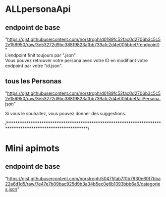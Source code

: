# ALLpersonaApi

## endpoint de base 
 "https://gist.githubusercontent.com/norstroph/d0189fc52fac0d2706b3c5c52e156950/raw/3e53272d9bc388f9823afbb739afc2d4e005bbef/{endpoint}"  
L’endpoint finit toujours par ".json".   
Vous pouvez retrouver votre persona avec votre ID en modifiant votre endpoint par votre "id.json".  

## tous les Personas  
"https://gist.githubusercontent.com/norstroph/d0189fc52fac0d2706b3c5c52e156950/raw/3e53272d9bc388f9823afbb739afc2d4e005bbef/allPersona.json"    

Si vous le souhaitez, vous pouvez donner des suggestions.    

/*************************************************************************************************************/
# Mini apimots    
## endpoint de base    
"https://gist.githubusercontent.com/norstroph/50475fab7f0b7630e60f7bba22a6d1d5/raw/7e47e7b09bac925d9b3a34b5ec0e6b1393bbb6a6/categories.json"  






 
